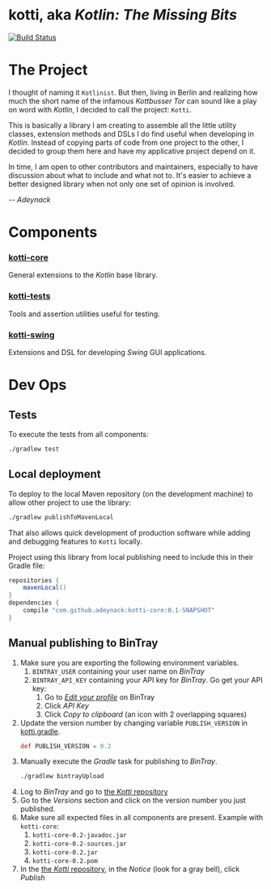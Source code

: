 # kotti, aka _Kotlin: The Missing Bits_

[![Build Status](https://travis-ci.org/Adeynack/kotti.svg?branch=master)](https://travis-ci.org/Adeynack/kotti)

# The Project

I thought of naming it `Kotlinist`. But then, living in Berlin and realizing how much the short name of the infamous
_Kottbusser Tor_ can sound like a play on word with _Kotlin_, I decided to call the project: `Kotti`.

This is basically a library I am creating to assemble all the little utility classes, extension methods and DSLs I do
find useful when developing in _Kotlin_. Instead of copying parts of code from one project to the other, I decided to
group them here and have my applicative project depend on it.

In time, I am open to other contributors and maintainers, especially to have discussion about what to include and what
not to. It's easier to achieve a better designed library when not only one set of opinion is involved.

-- _Adeynack_

# Components

### [kotti-core](kotti-core)

General extensions to the _Kotlin_ base library.

### [kotti-tests](kotti-tests)

Tools and assertion utilities useful for testing.

### [kotti-swing](kotti-swing)

Extensions and DSL for developing _Swing_ GUI applications.

# Dev Ops

## Tests

To execute the tests from all components:

```bash
./gradlew test
```

## Local deployment

To deploy to the local Maven repository (on the development machine) to allow other project to use the library:

```bash
./gradlew publishToMavenLocal
```

That also allows quick development of production software while adding and debugging features to `Kotti` locally.

Project using this library from local publishing need to include this in their Gradle file:

```groovy
repositories {
    mavenLocal()
}
dependencies {
    compile "com.github.adeynack:kotti-core:0.1-SNAPSHOT"
}
```

## Manual publishing to BinTray

1. Make sure you are exporting the following environment variables.
    1. `BINTRAY_USER` containing your user name on _BinTray_
    1. `BINTRAY_API_KEY` containing your API key for _BinTray_. Go get your API key:
        1. Go to [_Edit your profile_](https://bintray.com/profile/edit) on BinTray
        1. Click _API Key_
        1. Click _Copy to clipboard_ (an icon with 2 overlapping squares)
1. Update the version number by changing variable `PUBLISH_VERSION` in [kotti.gradle](kotti.gradle).
    ```groovy
    def PUBLISH_VERSION = 0.2
    ```
1. Manually execute the _Gradle_ task for publishing to _BinTray_.
    ```bash
    ./gradlew bintrayUpload
    ```
1. Log to _BinTray_ and go to [the _Kotti_ repository](https://bintray.com/adeynack/kotti/kotti)
1. Go to the _Versions_ section and click on the version number you just published.
1. Make sure all expected files in all components are present.
   Example with `kotti-core`:
    1. `kotti-core-0.2-javadoc.jar`
    1. `kotti-core-0.2-sources.jar`
    1. `kotti-core-0.2.jar`
    1. `kotti-core-0.2.pom`
1. In the [the _Kotti_ repository](https://bintray.com/adeynack/kotti/kotti), in the _Notice_ (look for a gray bell),
   click _Publish_
